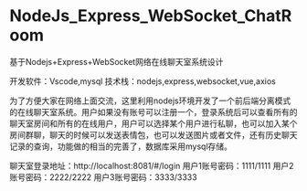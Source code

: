# NodeJs_Express_WebSocket_ChatRoom
基于Nodejs+Express+WebSocket网络在线聊天室系统设计

开发软件：Vscode,mysql
技术栈：nodejs,express,websocket,vue,axios

  为了方便大家在网络上面交流，这里利用nodejs环境开发了一个前后端分离模式的在线聊天室系统。用户如果没有账号可以注册一个，登录系统后可以查看所有的聊天室房间和所有的在线用户，用户可以选择某个用户进行私聊，也可以加入某个房间群聊，聊天的时候可以发送表情包，也可以发送图片或者文件，还有历史聊天记录的查询，功能做的相当的完善了，数据库采用mysql存储。

聊天室登录地址：http://localhost:8081/#/login
用户1账号密码：1111/1111
用户2账号密码：2222/2222
用户3账号密码：3333/3333
